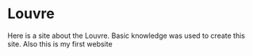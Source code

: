 # Louvre
Here is a site about the Louvre. Basic knowledge was used to create this site. Also this is my first website
